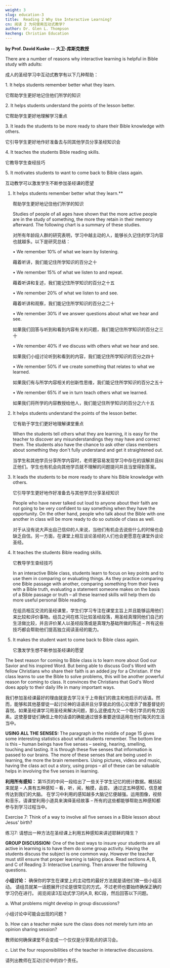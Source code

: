 ```yaml
---
weight: 3
slug: education-3
title:  Reading 2 Why Use Interactive Learning?
cn: 阅读 2 为何使用互动式教学?
author: Dr. Glen L. Thompson
kecheng: Christian Education
---
```


**by Prof. David Kuske -- 大卫-库斯克教授**

There are a number of reasons why interactive learning is helpful in Bible study with adults:

成人的圣经学习中互动式教学有以下几种帮助：

1\. It helps students remember better what they learn.

它帮助学生更好地记住他们所学的知识

2\. It helps students understand the points of the lesson better.

它帮助学生更好地理解学习重点

3\. It leads the students to be more ready to share their Bible knowledge with others.

它引导学生更好地作好准备去与同其他学员分享圣经知识会

4\. It teaches the students Bible reading skills.

它教导学生查经技巧

5\. It motivates students to want to come back to Bible class again.

互动教学可以激发学生不断参加圣经课的愿望

1. It helps students remember better what they learn.**

    帮助学生更好地记住他们所学的知识

    Studies of people of all ages have shown that the more active people are in the study of something, the more they retain in their memory afterward. The following chart is a summary of these studies.

    对所有年龄段人群的研究表明，学习中越主动的人，能够长久记住的学习内容也就越多。以下是研究总结：

    • We remember 10% of what we learn by listening.

    藉着听讲，我们能记住所学知识的百分之十

    • We remember 15% of what we listen to and repeat.

    藉着听讲和复述，我们能记住所学知识的百分之十五

    • We remember 20% of what we listen to and see.

    藉着听讲和观察，我们能记住所学知识的百分之二十

    • We remember 30% if we answer questions about what we hear and see.

    如果我们回答与听到和看到内容有关的问题，我们能记住所学知识的百分之三十

    • We remember 40% if we discuss with others what we hear and see.

    如果我们小组讨论听到和看到的内容，我们能记住所学知识的百分之四十

    • We remember 50% if we create something that relates to what we learned.

    如果我们有与所学内容相关的创新性思维，我们能记住所学知识的百分之五十

    • We remember 65% if we in turn teach others what we learned.

    如果我们将所学的内容教授给他人，我们能记住所学知识的百分之六十五

2. It helps students understand the points of the lesson better.

    它有助于学生们更好地理解课堂重点

    When the students tell others what they are learning, it is easy for the teacher to discover any misunderstandings they may have and correct them. The students also have the chance to ask other class members about something they don't fully understand and get it straightened out.

    当学生和其他学员分享所学内容时，老师更容易发现学习中存在的误解并且纠正他们。学生也有机会向其他学员就不理解的问题提问并且当堂得到答案。

3. It leads the students to be more ready to share his Bible knowledge with others.

    它引导学生更好地作好准备去与其他学员分享圣经知识

    People who have never talked out loud to anyone about their faith are not going to be very confident to say something when they have the opportunity. On the other hand, people who talk about the Bible with one another in class will be more ready to do so outside of class as well.

    对于从没有说大声出自己信仰的人来说，当他们有机会去说些什么的时候也会缺乏自信。另一方面，在课堂上相互谈论圣经的人们也会更愿意在课堂外谈论圣经。

4. It teaches the students Bible reading skills.

    它教导学生查经技巧

    In an interactive Bible class, students learn to focus on key points and to use them in comparing or evaluating things. As they practice comparing one Bible passage with another, comparing something from their lives with a Bible truth, evaluating a statement someone makes on the basis of a Bible passage or truth – all these learned skills will help them do more useful personal Bible reading.

    在组员相互交流的圣经课里，学生们学习专注在课堂主旨上并且能够运用他们来比较和评价事物。组员之间在练习比较圣经段落，用圣经真理同他们自己的生活做比较，并且评价某人以圣经段落或是真理为基础所做的陈述 – 所有这些技巧都会帮助他们提高独立阅读圣经的能力。

5. It makes the student want to come back to Bible class again.

    它激发学生想不断参加圣经课的愿望

The best reason for coming to Bible class is to learn more about God our Savior and his inspired Word. But being able to discuss God's Word with fellow Christians who share their faith is an added joy for a Christian. If the class learns to use the Bible to solve problems, this will be another powerful reason for coming to class. It convinces the Christians that God's Word does apply to their daily life in many important ways.

我们参加圣经课最好的理由就是去学习关于上帝我们的救主和他启示的话语。然而，能够和其他基督徒一起讨论神的话语并且分享彼此的信心又增添了做基督徒的喜悦。如果圣经课学习用圣经来解决问题，那么这便成为又一个吸引学员的有力因素。这使基督徒们确信上帝的话语的确能通过很多重要途径适用在他们每天的生活当中。

**USING ALL THE SENSES:** The paragraph in the middle of page 15 gives some interesting statistics about what students remember. The bottom line is this – human beings have five senses – seeing, hearing, smelling, touching and tasting. It is through these five senses that information is passed to our brains. The more of these senses that are being used in learning, the more the brain remembers. Using pictures, videos and music, having the class act out a story, using props – all of these can be valuable helps in involving the five senses in learning.

**利用所有感知：** 第15页的中间一段给出了一些关于学生记忆的统计数据。概括起来就是 – 人类有五种感知 – 看，听，闻，触摸，品尝。 通过这五种感知，信息被传达到我们的大脑。 在学习中利用的感知越多大脑记忆便越强。运用图像，视频和音乐，请课堂利用小道具来演绎圣经故事 – 所有的这些都能够帮助五种感知都参与到学习过程当中。

Exercise 7: Think of a way to involve all five senses in a Bible lesson about Jesus' birth?

练习7: 请想出一种方法在圣经课上利用五种感知来讲述耶稣的降生？

**GROUP DISCUSSION:** One of the best ways to insure your students are all active in learning is to have them do some group activity. Having the students discuss the subject is one common way. However the teacher must still ensure that proper learning is taking place. Read sections A, B, and C of Reading 3: Interactive Learning. Then answer the following questions.

**小组讨论：** 确保你的学生在课堂上的主动性的最好方法就是请他们做一些小组活动。 请组员就某一话题展开讨论是很常见的方式。不过老师也要始终确保正确的学习仍在进行。 阅览阅读3互动式学习的A,B, 和C段，然后回答以下问题。

a. What problems might develop in group discussions?

小组讨论中可能会出现的问题？

b. How can a teacher make sure the class does not merely turn into an opinion sharing session?

教师如何确保课堂不会变成一个仅仅是分享观点的讲习会。

c. List the four responsibilities of the teacher in interactive discussions.

请列出教师在互动讨论中的四个责任。